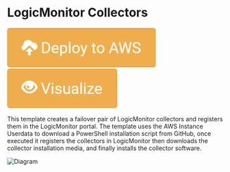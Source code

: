 # LogicMonitor Collectors

[![Deploy to AWS](/aws_deploy.png)](https://portal.azure.com/#create/Microsoft.Template/uri/https%3A%2F%2Fraw.githubusercontent.com%2Fans-cloud%2Fazure%2Fmaster%2FLogicMonitor-Collector%2FCreateLMCollector.json)
<a href="http://armviz.io/#/?load=https%3A%2F%2Fraw.githubusercontent.com%2Fans-cloud%2Fazure%2Fmaster%2FLogicMonitor-Collector%2FCreateLMCollector.json" target="_blank">
    <img src="/aws_view.png"/>
</a>

This template creates a failover pair of LogicMonitor collectors and registers them in the LogicMonitor portal. The template uses the AWS Instance Userdata to download a PowerShell installation script from GitHub, once executed it registers the collectors in LogicMonitor then downloads the collector installation media, and finally installs the collector software. 

![Diagram](/LogicMonitor-Collector/CreateLMCollector.png)